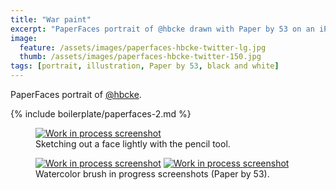 ```yaml
---
title: "War paint"
excerpt: "PaperFaces portrait of @hbcke drawn with Paper by 53 on an iPad."
image: 
  feature: /assets/images/paperfaces-hbcke-twitter-lg.jpg
  thumb: /assets/images/paperfaces-hbcke-twitter-150.jpg
tags: [portrait, illustration, Paper by 53, black and white]
---
```


PaperFaces portrait of [@hbcke](http://twitter.com/hbcke).

{% include boilerplate/paperfaces-2.md %}

<figure>
	<a href="{{ site.url }}/assets/images/paperfaces-hbcke-process-1-lg.jpg"><img src="{{ site.url }}/assets/images/paperfaces-hbcke-process-1-750.jpg" alt="Work in process screenshot"></a>
	<figcaption>Sketching out a face lightly with the pencil tool.</figcaption>
</figure>

<figure class="half">
	<a href="{{ site.url }}/assets/images/paperfaces-hbcke-process-2-lg.jpg"><img src="{{ site.url }}/assets/images/paperfaces-hbcke-process-2-600.jpg" alt="Work in process screenshot"></a>
	<a href="{{ site.url }}/assets/images/paperfaces-hbcke-process-3-lg.jpg"><img src="{{ site.url }}/assets/images/paperfaces-hbcke-process-3-600.jpg" alt="Work in process screenshot"></a>
	<figcaption>Watercolor brush in progress screenshots (Paper by 53).</figcaption>
</figure>